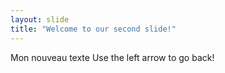 ```yaml
---
layout: slide
title: "Welcome to our second slide!"
---
```

Mon nouveau texte
Use the left arrow to go back!
